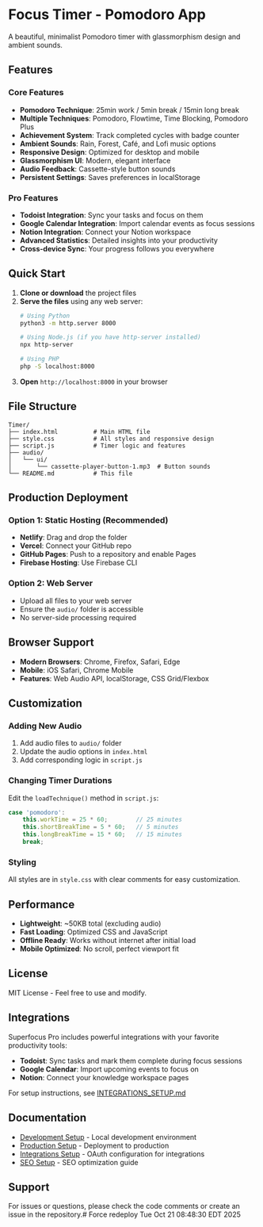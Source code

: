 # Focus Timer - Pomodoro App

A beautiful, minimalist Pomodoro timer with glassmorphism design and ambient sounds.

## Features

### Core Features
- **Pomodoro Technique**: 25min work / 5min break / 15min long break
- **Multiple Techniques**: Pomodoro, Flowtime, Time Blocking, Pomodoro Plus
- **Achievement System**: Track completed cycles with badge counter
- **Ambient Sounds**: Rain, Forest, Café, and Lofi music options
- **Responsive Design**: Optimized for desktop and mobile
- **Glassmorphism UI**: Modern, elegant interface
- **Audio Feedback**: Cassette-style button sounds
- **Persistent Settings**: Saves preferences in localStorage

### Pro Features
- **Todoist Integration**: Sync your tasks and focus on them
- **Google Calendar Integration**: Import calendar events as focus sessions
- **Notion Integration**: Connect your Notion workspace
- **Advanced Statistics**: Detailed insights into your productivity
- **Cross-device Sync**: Your progress follows you everywhere

## Quick Start

1. **Clone or download** the project files
2. **Serve the files** using any web server:
   ```bash
   # Using Python
   python3 -m http.server 8000
   
   # Using Node.js (if you have http-server installed)
   npx http-server
   
   # Using PHP
   php -S localhost:8000
   ```
3. **Open** `http://localhost:8000` in your browser

## File Structure

```
Timer/
├── index.html          # Main HTML file
├── style.css           # All styles and responsive design
├── script.js           # Timer logic and features
├── audio/
│   └── ui/
│       └── cassette-player-button-1.mp3  # Button sounds
└── README.md           # This file
```

## Production Deployment

### Option 1: Static Hosting (Recommended)
- **Netlify**: Drag and drop the folder
- **Vercel**: Connect your GitHub repo
- **GitHub Pages**: Push to a repository and enable Pages
- **Firebase Hosting**: Use Firebase CLI

### Option 2: Web Server
- Upload all files to your web server
- Ensure the `audio/` folder is accessible
- No server-side processing required

## Browser Support

- **Modern Browsers**: Chrome, Firefox, Safari, Edge
- **Mobile**: iOS Safari, Chrome Mobile
- **Features**: Web Audio API, localStorage, CSS Grid/Flexbox

## Customization

### Adding New Audio
1. Add audio files to `audio/` folder
2. Update the audio options in `index.html`
3. Add corresponding logic in `script.js`

### Changing Timer Durations
Edit the `loadTechnique()` method in `script.js`:
```javascript
case 'pomodoro':
    this.workTime = 25 * 60;        // 25 minutes
    this.shortBreakTime = 5 * 60;   // 5 minutes
    this.longBreakTime = 15 * 60;   // 15 minutes
    break;
```

### Styling
All styles are in `style.css` with clear comments for easy customization.

## Performance

- **Lightweight**: ~50KB total (excluding audio)
- **Fast Loading**: Optimized CSS and JavaScript
- **Offline Ready**: Works without internet after initial load
- **Mobile Optimized**: No scroll, perfect viewport fit

## License

MIT License - Feel free to use and modify.

## Integrations

Superfocus Pro includes powerful integrations with your favorite productivity tools:

- **Todoist**: Sync tasks and mark them complete during focus sessions
- **Google Calendar**: Import upcoming events to focus on
- **Notion**: Connect your knowledge workspace pages

For setup instructions, see [INTEGRATIONS_SETUP.md](./INTEGRATIONS_SETUP.md)

## Documentation

- [Development Setup](./DEVELOPMENT_SETUP.md) - Local development environment
- [Production Setup](./PRODUCTION_SETUP.md) - Deployment to production
- [Integrations Setup](./INTEGRATIONS_SETUP.md) - OAuth configuration for integrations
- [SEO Setup](./SEO_SETUP.md) - SEO optimization guide

## Support

For issues or questions, please check the code comments or create an issue in the repository.# Force redeploy Tue Oct 21 08:48:30 EDT 2025

